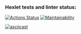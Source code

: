 ### Hexlet tests and linter status:
[![Actions Status](https://github.com/fireyorkUP/java-project-61/actions/workflows/hexlet-check.yml/badge.svg)](https://github.com/fireyorkUP/java-project-61/actions)
[![Maintainability](https://api.codeclimate.com/v1/badges/9a05b5b0a0ae19d47130/maintainability)](https://codeclimate.com/github/fireyorkUP/java-project-61/maintainability)

[![asciicast](https://asciinema.org/a/RiUCUd3UNlypnSBE89lXxhSUt.svg)](https://asciinema.org/a/RiUCUd3UNlypnSBE89lXxhSUt)
